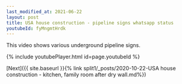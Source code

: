 ```yaml
---
last_modified_at: 2021-06-22
layout: post
title: USA house construction - pipeline signs whatsapp status
youtubeId: fyMngmtHrdk
---
```

This video shows various underground pipeline signs.

{% include youtubePlayer.html id=page.youtubeId %}

[Next]({{ site.baseurl }}{% link split1/_posts/2020-10-22-USA house construction - kitchen, family room after dry wall.md%})
